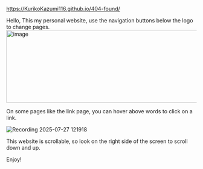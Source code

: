 https://KurikoKazumi116.github.io/404-found/

Hello,
This my personal website, use the navigation buttons below the logo to change pages.
<img width="1021" height="192" alt="image" src="https://github.com/user-attachments/assets/721a604d-1ee3-438b-8b37-acddbcfee0ff" />

On some pages like the link page, you can hover above words to click on a link.

![Recording 2025-07-27 121918](https://github.com/user-attachments/assets/54ae38d6-d787-4e49-b2c3-13cfc91bf6fc)

This website is scrollable, so look on the right side of the screen to scroll down and up.

Enjoy!
